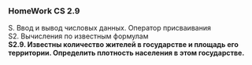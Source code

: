 ### HomeWork CS 2.9  
S. Ввод и вывод числовых данных. Оператор присваивания  
S2. Вычисления по известным формулам   
**S2.9. Известны количество жителей в государстве и площадь его территории. Определить плотность населения в этом государстве.**
